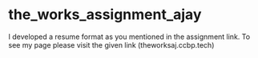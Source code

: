 # the_works_assignment_ajay
I developed a resume format as you mentioned in the assignment link. To see my page please visit the given link (theworksaj.ccbp.tech)
